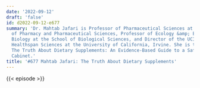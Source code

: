 ```yaml
---
date: '2022-09-12'
draft: 'false'
id: d2022-09-12-e677
summary: 'Dr. Mahtab Jafari is Professor of Pharmaceutical Sciences at the School
  of Pharmacy and Pharmaceutical Sciences, Professor of Ecology &amp; Evolutionary
  Biology at the School of Biological Sciences, and Director of the UCI Center for
  Healthspan Sciences at the University of California, Irvine. She is the author of
  The Truth About Dietary Supplements: An Evidence-Based Guide to a Safe Medicine
  Cabinet.'
title: '#677 Mahtab Jafari: The Truth About Dietary Supplements'
---
```

{{< episode >}}
